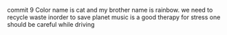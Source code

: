 commit 9
Color name is cat and my brother name is rainbow.
we need to recycle waste inorder to save planet
music is a good therapy for stress
one should be careful while driving
